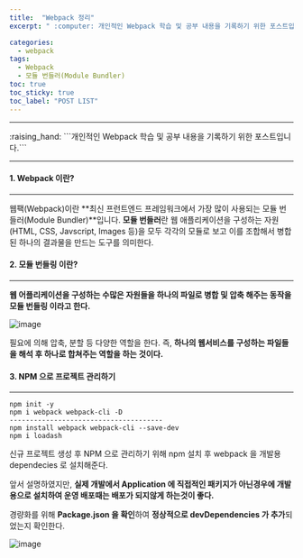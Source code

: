 ```yaml
---
title:  "Webpack 정리"
excerpt: " :computer: 개인적인 Webpack 학습 및 공부 내용을 기록하기 위한 포스트입니다."

categories:
  - webpack
tags:
  - Webpack
  - 모듈 번들러(Module Bundler)
toc: true
toc_sticky: true
toc_label: "POST LIST"
---
```


<hr>
:raising_hand:  ```개인적인 Webpack 학습 및 공부 내용을 기록하기 위한 포스트입니다.```
<hr>

#### 1. Webpack 이란?
***

웹팩(Webpack)이란 **최신 프런트엔드 프레임워크에서 가장 많이 사용되는 모듈 번들러(Module Bundler)**입니다. 
**모듈 번들러**란 웹 애플리케이션을 구성하는 자원(HTML, CSS, Javscript, Images 등)을 모두 각각의 모듈로 보고 이를 조합해서 병합된 하나의 결과물을 만드는 도구를 의미한다.

#### 2. 모듈 번들링 이란?
***

**웹 어플리케이션을 구성하는 수많은 자원들을 하나의 파일로 병합 및 압축 해주는 동작을 모듈 번들링 이라고 한다.**

![image](https://user-images.githubusercontent.com/56063287/134348698-67e6edd7-9bdb-408a-b6e7-64b49d9184ae.png)

필요에 의해 압축, 분할 등 다양한 역할을 한다.
즉, **하나의 웹서비스를 구성하는 파일들을 해석 후 하나로 합쳐주는 역할을 하는 것이다.**

#### 3. NPM 으로 프로젝트 관리하기
***

```
npm init -y
npm i webpack webpack-cli -D
--------------------------------------
npm install webpack webpack-cli --save-dev
npm i loadash
```

신규 프로젝트 생성 후 NPM 으로 관리하기 위해 npm 설치 후 webpack 을 개발용 dependecies 로 설치해준다.

앞서 설명하였지만, **실제 개발에서 Application 에 직접적인 패키지가 아닌경우에 개발용으로 설치하여 운영 배포때는 배포가 되지않게 하는것이 좋다.**

경량화를 위해 **Package.json 을 확인**하여 **정상적으로 devDependencies 가 추가**되었는지 확인한다.

![image](https://user-images.githubusercontent.com/56063287/134348932-6a0f4252-4b8a-4286-8d24-1e5b257481cb.png)
